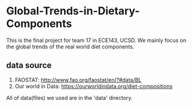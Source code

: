 # Global-Trends-in-Dietary-Components
This is the final project for team 17 in ECE143, UCSD. We mainly focus on the global trends of the real world diet components.

## data source
1. FAOSTAT: http://www.fao.org/faostat/en/?#data/BL
2. Our world in Data: https://ourworldindata.org/diet-compositions

All of data(files) we used are in the 'data' directory.

